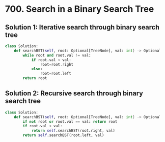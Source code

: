 # 700. Search in a Binary Search Tree

## Solution 1: Iterative search through binary search tree

```py
class Solution:
    def searchBST(self, root: Optional[TreeNode], val: int) -> Optional[TreeNode]:
        while root and root.val != val:
            if root.val < val:
                root=root.right
            else:
                root=root.left
        return root
```

## Solution 2: Recursive search through binary search tree

```py
class Solution:
    def searchBST(self, root: Optional[TreeNode], val: int) -> Optional[TreeNode]:
        if not root or root.val == val: return root
        if root.val < val:
            return self.searchBST(root.right, val)
        return self.searchBST(root.left, val)
```